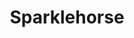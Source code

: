 ---
title: "Sparklehorse"
summary: "Sparklehorse was an American indie rock band from Richmond, Virginia, led by singer and multi-instrumentalist Mark Linkous. Sparklehorse was active from 1995 until Linkous' 2010 death. Prior to forming Sparklehorse, Linkous fronted local bands Johnson Family and Salt Chunk Mary. Only one song, \"Someday I Will Treat You Good,\" survived from these earlier bands to be played by Sparklehorse. Linkous stated that he ultimately chose Sparklehorse for a name because the two words sounded good together and it could loosely be used as a metaphor for a motorcycle. At its inception, members of Sparklehorse included Paul Watson , Scott Minor , Johnny Hott , and Scot Fitzsimmons ."
image: "sparklehorse.jpg"
apple_music_artist_url: "https://music.apple.com/gb/artist/sparklehorse/566575"
wikipedia_url: "https://en.wikipedia.org/wiki/Sparklehorse"
---
